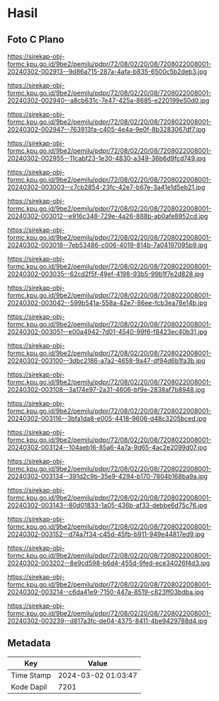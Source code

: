 # Hasil

## Foto C Plano

https://sirekap-obj-formc.kpu.go.id/9be2/pemilu/pdpr/72/08/02/20/08/7208022008001-20240302-002913--9d86a715-287a-4afa-b835-6500c5b2deb3.jpg

https://sirekap-obj-formc.kpu.go.id/9be2/pemilu/pdpr/72/08/02/20/08/7208022008001-20240302-002940--a8cb631c-7e47-425a-8685-e220199e50d0.jpg

https://sirekap-obj-formc.kpu.go.id/9be2/pemilu/pdpr/72/08/02/20/08/7208022008001-20240302-002947--763913fa-c405-4e4a-9e0f-8b3283067df7.jpg

https://sirekap-obj-formc.kpu.go.id/9be2/pemilu/pdpr/72/08/02/20/08/7208022008001-20240302-002955--11cabf23-1e30-4830-a349-36b6d9fcd749.jpg

https://sirekap-obj-formc.kpu.go.id/9be2/pemilu/pdpr/72/08/02/20/08/7208022008001-20240302-003003--c7cb2854-23fc-42e7-b67e-3a41e1d5eb21.jpg

https://sirekap-obj-formc.kpu.go.id/9be2/pemilu/pdpr/72/08/02/20/08/7208022008001-20240302-003012--e916c348-729e-4a26-888b-ab0afe8952cd.jpg

https://sirekap-obj-formc.kpu.go.id/9be2/pemilu/pdpr/72/08/02/20/08/7208022008001-20240302-003018--7eb53486-c006-4019-814b-7a04197095b9.jpg

https://sirekap-obj-formc.kpu.go.id/9be2/pemilu/pdpr/72/08/02/20/08/7208022008001-20240302-003035--62cd2f5f-49ef-4198-93b5-99b1f7e2d828.jpg

https://sirekap-obj-formc.kpu.go.id/9be2/pemilu/pdpr/72/08/02/20/08/7208022008001-20240302-003042--599b541a-558a-42e7-86ee-fcb3ea78e14b.jpg

https://sirekap-obj-formc.kpu.go.id/9be2/pemilu/pdpr/72/08/02/20/08/7208022008001-20240302-003051--e00a4942-7d01-4540-99f6-f8423ec40b31.jpg

https://sirekap-obj-formc.kpu.go.id/9be2/pemilu/pdpr/72/08/02/20/08/7208022008001-20240302-003100--3dbc2186-a7a2-4658-9a47-df94d6b1fa3b.jpg

https://sirekap-obj-formc.kpu.go.id/9be2/pemilu/pdpr/72/08/02/20/08/7208022008001-20240302-003108--3a174e97-2a31-4606-bf9e-2838af7b8948.jpg

https://sirekap-obj-formc.kpu.go.id/9be2/pemilu/pdpr/72/08/02/20/08/7208022008001-20240302-003116--3bfa1da8-e005-4418-9606-d48c3205bced.jpg

https://sirekap-obj-formc.kpu.go.id/9be2/pemilu/pdpr/72/08/02/20/08/7208022008001-20240302-003124--104aeb16-85a6-4a7a-9d65-4ac2e2099d07.jpg

https://sirekap-obj-formc.kpu.go.id/9be2/pemilu/pdpr/72/08/02/20/08/7208022008001-20240302-003134--391d2c9b-35e9-4294-b170-7804b168ba9a.jpg

https://sirekap-obj-formc.kpu.go.id/9be2/pemilu/pdpr/72/08/02/20/08/7208022008001-20240302-003143--80d01833-1a05-436b-af33-debbe6d75c76.jpg

https://sirekap-obj-formc.kpu.go.id/9be2/pemilu/pdpr/72/08/02/20/08/7208022008001-20240302-003152--d74a7f34-c45d-45fb-b911-949e44817ed9.jpg

https://sirekap-obj-formc.kpu.go.id/9be2/pemilu/pdpr/72/08/02/20/08/7208022008001-20240302-003202--8e9cd598-b6d4-455d-9fed-ece34026f4d3.jpg

https://sirekap-obj-formc.kpu.go.id/9be2/pemilu/pdpr/72/08/02/20/08/7208022008001-20240302-003214--c6da41e9-7150-447a-8519-c823ff03bdba.jpg

https://sirekap-obj-formc.kpu.go.id/9be2/pemilu/pdpr/72/08/02/20/08/7208022008001-20240302-003239--d817a3fc-de04-4375-8411-4be9429788d4.jpg


## Metadata

| Key        | Value               |
| ---------- | ------------------- |
| Time Stamp | 2024-03-02 01:03:47 |
| Kode Dapil | 7201                |



